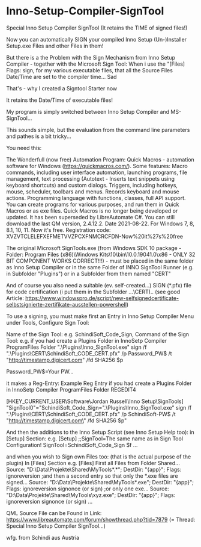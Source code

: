# Inno-Setup-Compiler-SignTool
Special Inno Setup Compiler SignTool (It retains the TIME of signed files!)

Now you can automatically SIGN your compiled Inno Setup (Un-)Installer Setup.exe Files and other Files in them!

But there is a the Problem with the Sign Mechanism from Inno Setup Compiler - together with the Microsoft Sign Tool:
When i use the "[Files] Flags: sign, for my various executable files, that all the Source Files Date/Time are set to the compiler time...  Sad

That's - why I created a Signtool Starter now

It retains the Date/Time of executable files!

My program is simply switched between Inno Setup Compiler and MS-SignTool...

This sounds simple, but the evaluation from the command line parameters and pathes is a bit tricky...

You need this:

The Wonderfull (now free) Automation Program: Quick Macros - automation software for Windows (https://quickmacros.com/). Some features: Macro commands, including user interface automation, launching programs, file management, text processing (Autotext - Inserts text snippets using keyboard shortcuts) and custom dialogs. Triggers, including hotkeys, mouse, scheduler, toolbars and menus. Records keyboard and mouse actions. Programming language with functions, classes, full API support. You can create programs for various purposes, and run them in Quick Macros or as exe files. Quick Macros is no longer being developed or updated. It has been superseded by LibreAutomate C#. You can still download the last QM version, 2.4.12.2. Date 2021-08-22. For Windows 7, 8, 8.1, 10, 11. Now it's free. Registration code: XVZVTCLELEFXEFMETVVZPCXFNMCRCFDN-Now%20it%27s%20free

The original Microsoft SignTools.exe (from Windows SDK 10 package - Folder: Program Files (x86)\Windows Kits\10\bin\10.0.19041.0\x86 - ONLY 32 BIT COMPONENT WORKS CORRECT!!!) - must be placed in the same folder as Inno Setup Compiler or in the same Folder of INNO SignTool Runner (e.g. in Subfolder "Plugins") or in a Subfolder from them named "CERT"

And of course you also need a suitable (ev. self-created...) SIGN (*.pfx) file for code certification (i put them in the Subfolder ...\CERT)..
(see good Article: https://www.windowspro.de/script/new-selfsignedcertificate-selbstsignierte-zertifikate-ausstellen-powershell)

To use a signing, you must make first an Entry in Inno Setup Compiler Menu under Tools, Configure Sign Tool:

Name of the Sign Tool:
e.g.
SchindiSoft_Code_Sign,
Command of the Sign Tool:
e.g.  if you had create a Plugins Folder in InnoSetp Compiler ProgramFiles Folder
".\Plugins\Inno_SignTool.exe" sign /f ".\Plugins\CERT\SchindiSoft_CODE_CERT.pfx" /p Password_PW$ /t "http://timestamp.digicert.com" /fd SHA256 $p

Password_PW$=Your PW...

it makes a Reg-Entry:
Example Reg Entry if you had create a Plugins Folder in InnoSetp Compiler ProgramFiles Folder
REGEDIT4

[HKEY_CURRENT_USER\Software\Jordan Russell\Inno Setup\SignTools]
"SignTool0"="SchindiSoft_Code_Sign=\".\\Plugins\\Inno_SignTool.exe" sign /f \".\\Plugins\\CERT\\SchindiSoft_CODE_CERT.pfx\" /p SchindiSoft-PW$ /t \"http://timestamp.digicert.com\" /fd SHA256 $p"

And then the additions to the Inno Setup Script (see Inno Setup Help too):
in [Setup] Section:
e.g.
[Setup]
;;SignTool=The same name as in Sign Tool Configuration!
SignTool=SchindiSoft_Code_Sign $f
...

and when you wish to Sign own Files too:  (that is the actual purpose of the plugin)
In [Files] Section
e.g.
[Files]
First all Files from Folder Shared...
Source: "D:\Data\Projekte\Shared\MyTools\*.*"; DestDir: "{app}"; Flags: ignoreversion
;and then a second entry so that only the *.exe files are signed...
Source: "D:\Data\Projekte\Shared\MyTools\*.exe"; DestDir: "{app}"; Flags: ignoreversion signonce (or sign)
;or only one exe...
Source: "D:\Data\Projekte\Shared\MyTools\xyz.exe"; DestDir: "{app}"; Flags: ignoreversion signonce (or sign)
...

QML Source File can be Found in Link: https://www.libreautomate.com/forum/showthread.php?tid=7879 (= Thread: Special Inno Setup Compiler SignTool...)

wfg. from Schindi aus Austria

